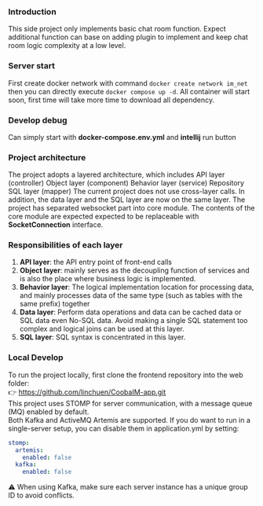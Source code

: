 ### Introduction
This side project only implements basic chat room function.
Expect additional function can base on adding plugin to implement 
and keep chat room logic complexity at a low level.


### Server start
First create docker network with command `docker create network im_net`
then you can directly execute `docker compose up -d`.
All container will start soon, first time will take more time to download all dependency.

### Develop debug  
Can simply start with **docker-compose.env.yml** and **intellij** run button

### Project architecture
The project adopts a layered architecture, which includes
API layer (controller)
Object layer (component)
Behavior layer (service)
Repository
SQL layer (mapper)
The current project does not use cross-layer calls.
In addition, the data layer and the SQL layer are now on the same layer.
The project has separated websocket part into core module.
The contents of the core module are expected expected to be replaceable with **SocketConnection** interface.

### Responsibilities of each layer
1. **API layer**: the API entry point of front-end calls
2. **Object layer**: mainly serves as the decoupling function of services and is also the place where business logic is implemented.
3. **Behavior layer**: The logical implementation location for processing data,
and mainly processes data of the same type (such as tables with the same prefix) together
4. **Data layer**: Perform data operations and data can be cached data or SQL data even No-SQL data.
Avoid making a single SQL statement too complex and logical joins can be used at this layer.
5. **SQL layer**: SQL syntax is concentrated in this layer.

### Local Develop
To run the project locally, first clone the frontend repository into the web folder:  
👉 https://github.com/linchuen/CoobaIM-app.git  
This project uses STOMP for server communication, with a message queue (MQ) enabled by default.  
Both Kafka and ActiveMQ Artemis are supported. If you do want to run in a single-server setup,
you can disable them in application.yml by setting:
```yaml
stomp:
  artemis:
    enabled: false
  kafka:
    enabled: false
```
⚠️ When using Kafka, make sure each server instance has a unique group ID to avoid conflicts.

